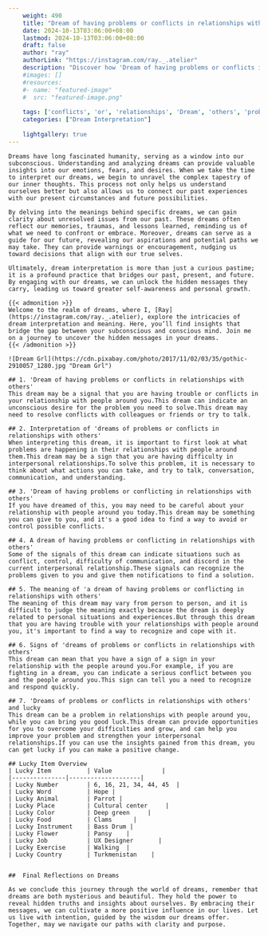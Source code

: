 ```yaml
---
    weight: 490
    title: "Dream of having problems or conflicts in relationships with others"  # Assuming 'title' column exists
    date: 2024-10-13T03:06:00+08:00
    lastmod: 2024-10-13T03:06:00+08:00
    draft: false
    author: "ray"
    authorLink: "https://instagram.com/ray._.atelier"
    description: "Discover how 'Dream of having problems or conflicts in relationships with others' can interpret your future and uncover its significant meanings in your life."
    #images: []
    #resources:
    #- name: "featured-image"
    #  src: "featured-image.png"
    
    tags: ['conflicts', 'or', 'relationships', 'Dream', 'others', 'problems', 'in', 'of', 'with', 'having']
    categories: ["Dream Interpretation"]
    
    lightgallery: true
---
```

    
    Dreams have long fascinated humanity, serving as a window into our subconscious. Understanding and analyzing dreams can provide valuable insights into our emotions, fears, and desires. When we take the time to interpret our dreams, we begin to unravel the complex tapestry of our inner thoughts. This process not only helps us understand ourselves better but also allows us to connect our past experiences with our present circumstances and future possibilities.
    
    By delving into the meanings behind specific dreams, we can gain clarity about unresolved issues from our past. These dreams often reflect our memories, traumas, and lessons learned, reminding us of what we need to confront or embrace. Moreover, dreams can serve as a guide for our future, revealing our aspirations and potential paths we may take. They can provide warnings or encouragement, nudging us toward decisions that align with our true selves.
    
    Ultimately, dream interpretation is more than just a curious pastime; it is a profound practice that bridges our past, present, and future. By engaging with our dreams, we can unlock the hidden messages they carry, leading us toward greater self-awareness and personal growth.
    
    {{< admonition >}}
    Welcome to the realm of dreams, where I, [Ray](https://instagram.com/ray._.atelier), explore the intricacies of dream interpretation and meaning. Here, you’ll find insights that bridge the gap between your subconscious and conscious mind. Join me on a journey to uncover the hidden messages in your dreams.
    {{< /admonition >}}
    
    ![Dream Grl](https://cdn.pixabay.com/photo/2017/11/02/03/35/gothic-2910057_1280.jpg "Dream Grl")
    
    ## 1. 'Dream of having problems or conflicts in relationships with others'
    This dream may be a signal that you are having trouble or conflicts in your relationship with people around you.This dream can indicate an unconscious desire for the problem you need to solve.This dream may need to resolve conflicts with colleagues or friends or try to talk.
    
    ## 2. Interpretation of 'dreams of problems or conflicts in relationships with others'
    When interpreting this dream, it is important to first look at what problems are happening in their relationships with people around them.This dream may be a sign that you are having difficulty in interpersonal relationships.To solve this problem, it is necessary to think about what actions you can take, and try to talk, conversation, communication, and understanding.
    
    ## 3. 'Dream of having problems or conflicting in relationships with others'
    If you have dreamed of this, you may need to be careful about your relationship with people around you today.This dream may be something you can give to you, and it's a good idea to find a way to avoid or control possible conflicts.
    
    ## 4. A dream of having problems or conflicting in relationships with others'
    Some of the signals of this dream can indicate situations such as conflict, control, difficulty of communication, and discord in the current interpersonal relationship.These signals can recognize the problems given to you and give them notifications to find a solution.
    
    ## 5. The meaning of 'a dream of having problems or conflicting in relationships with others'
    The meaning of this dream may vary from person to person, and it is difficult to judge the meaning exactly because the dream is deeply related to personal situations and experiences.But through this dream that you are having trouble with your relationships with people around you, it's important to find a way to recognize and cope with it.
    
    ## 6. Signs of 'dreams of problems or conflicts in relationships with others'
    This dream can mean that you have a sign of a sign in your relationship with the people around you.For example, if you are fighting in a dream, you can indicate a serious conflict between you and the people around you.This sign can tell you a need to recognize and respond quickly.
    
    ## 7. 'Dreams of problems or conflicts in relationships with others' and lucky
    This dream can be a problem in relationships with people around you, while you can bring you good luck.This dream can provide opportunities for you to overcome your difficulties and grow, and can help you improve your problem and strengthen your interpersonal relationships.If you can use the insights gained from this dream, you can get lucky if you can make a positive change.
    
    ## Lucky Item Overview
    | Lucky Item          | Value              |
    |---------------|--------------------|
    | Lucky Number        | 6, 16, 21, 34, 44, 45  |
    | Lucky Word          | Hope |
    | Lucky Animal        | Parrot |
    | Lucky Place         | Cultural center     |
    | Lucky Color         | Deep green     |
    | Lucky Food          | Clams      |
    | Lucky Instrument    | Bass Drum |
    | Lucky Flower        | Pansy    |
    | Lucky Job           | UX Designer       |
    | Lucky Exercise      | Walking  |
    | Lucky Country       | Turkmenistan    |
    
    
    ##  Final Reflections on Dreams
    
    As we conclude this journey through the world of dreams, remember that dreams are both mysterious and beautiful. They hold the power to reveal hidden truths and insights about ourselves. By embracing their messages, we can cultivate a more positive influence in our lives. Let us live with intention, guided by the wisdom our dreams offer. Together, may we navigate our paths with clarity and purpose.
    